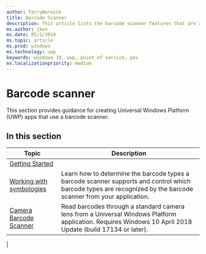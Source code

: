 ```yaml
---
author: TerryWarwick
title: Barcode Scanner
description: This article lists the barcode scanner features that are available for UWP apps and links to the how-to articles that show how to use them.
ms.author: jken
ms.date: 05/1/2018
ms.topic: article
ms.prod: windows
ms.technology: uwp
keywords: windows 10, uwp, point of service, pos
ms.localizationpriority: medium
---
```


# Barcode scanner

This section provides guidance for creating Universal Windows Platform (UWP) apps that use a barcode scanner.

## In this section

|Topic |Description |
|------|------------|
| [Getting Started](pos-barcodescanner-get-started.md)  |  |
| [Working with symbologies](pos-barcodescanner-symbologies.md) | Learn how to determine the  barcode types a barcode scanner supports and control which barcode types are recognized by the barcode scanner from your application. |
| [Camera Barcode Scanner](pos-camerabarcode.md) | Read barcodes through a standard camera lens from a Universal Windows Platform application. Requires Windows 10 April 2018 Update (build 17134 or later). |
|
 
